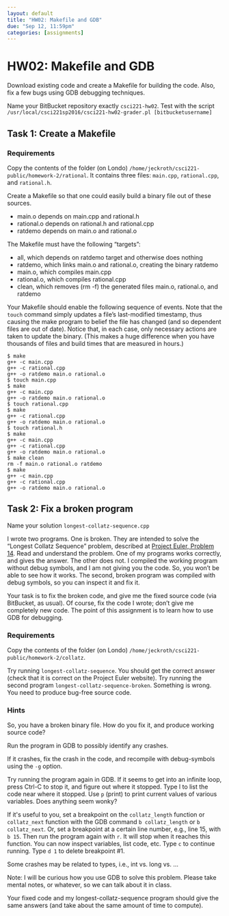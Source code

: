 ```yaml
---
layout: default
title: "HW02: Makefile and GDB"
due: "Sep 12, 11:59pm"
categories: [assignments]
---
```


# HW02: Makefile and GDB

Download existing code and create a Makefile for building the code. Also, fix a few bugs using GDB debugging techniques.

Name your BitBucket repository exactly `csci221-hw02`. Test with the script `/usr/local/csci221sp2016/csci221-hw02-grader.pl [bitbucketusername]`

## Task 1: Create a Makefile

### Requirements

Copy the contents of the folder (on Londo) `/home/jeckroth/csci221-public/homework-2/rational`. It contains three files: `main.cpp`, `rational.cpp`, and `rational.h`.

Create a Makefile so that one could easily build a binary file out of these sources.

- main.o depends on main.cpp and rational.h
- rational.o depends on rational.h and rational.cpp
- ratdemo depends on main.o and rational.o

The Makefile must have the following “targets”:

- all, which depends on ratdemo target and otherwise does nothing
- ratdemo, which links main.o and rational.o, creating the binary ratdemo
- main.o, which compiles main.cpp
- rational.o, which compiles rational.cpp
- clean, which removes (rm -f) the generated files main.o, rational.o, and ratdemo

Your Makefile should enable the following sequence of events. Note that the `touch` command simply updates a file’s last-modified timestamp, thus causing the make program to belief the file has changed (and so dependent files are out of date). Notice that, in each case, only necessary actions are taken to update the binary. (This makes a huge difference when you have thousands of files and build times that are measured in hours.)

```
$ make
g++ -c main.cpp
g++ -c rational.cpp
g++ -o ratdemo main.o rational.o
$ touch main.cpp
$ make
g++ -c main.cpp
g++ -o ratdemo main.o rational.o
$ touch rational.cpp
$ make
g++ -c rational.cpp
g++ -o ratdemo main.o rational.o
$ touch rational.h
$ make
g++ -c main.cpp
g++ -c rational.cpp
g++ -o ratdemo main.o rational.o
$ make clean
rm -f main.o rational.o ratdemo
$ make
g++ -c main.cpp
g++ -c rational.cpp
g++ -o ratdemo main.o rational.o
```

## Task 2: Fix a broken program

Name your solution `longest-collatz-sequence.cpp`

I wrote two programs. One is broken. They are intended to solve the “Longest Collatz Sequence” problem, described at [Project Euler, Problem 14](https://projecteuler.net/problem=14). Read and understand the problem. One of my programs works correctly, and gives the answer. The other does not. I compiled the working program without debug symbols, and I am not giving you the code. So, you won’t be able to see how it works. The second, broken program was compiled with debug symbols, so you can inspect it and fix it.

Your task is to fix the broken code, and give me the fixed source code (via BitBucket, as usual). Of course, fix the code I wrote; don’t give me completely new code. The point of this assignment is to learn how to use GDB for debugging.

### Requirements

Copy the contents of the folder (on Londo) `/home/jeckroth/csci221-public/homework-2/collatz`.

Try running `longest-collatz-sequence`. You should get the correct answer (check that it is correct on the Project Euler website). Try running the second program `longest-collatz-sequence-broken`. Something is wrong. You need to produce bug-free source code.

### Hints

So, you have a broken binary file. How do you fix it, and produce working source code?

Run the program in GDB to possibly identify any crashes.

If it crashes, fix the crash in the code, and recompile with debug-symbols using the `-g` option.

Try running the program again in GDB. If it seems to get into an infinite loop, press Ctrl-C to stop it, and figure out where it stopped. Type l to list the code near where it stopped. Use `p` (print) to print current values of various variables. Does anything seem wonky?

If it's useful to you, set a breakpoint on the `collatz_length` function or `collatz_next` function with the GDB command `b collatz_length` or `b collatz_next`. Or, set a breakpoint at a certain line number, e.g., line 15, with `b 15`. Then run the program again with `r`. It will stop when it reaches this function. You can now inspect variables, list code, etc. Type `c` to continue running. Type `d 1` to delete breakpoint #1.

Some crashes may be related to types, i.e., int vs. long vs. …

Note: I will be curious how you use GDB to solve this problem. Please take mental notes, or whatever, so we can talk about it in class.

Your fixed code and my longest-collatz-sequence program should give the same answers (and take about the same amount of time to compute).



